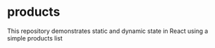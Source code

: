 # products
This repository demonstrates static and dynamic state in React using a simple products list
